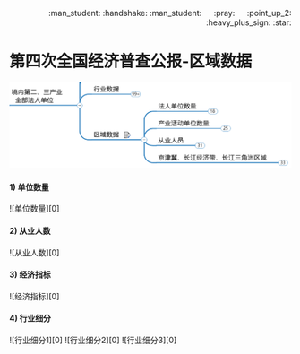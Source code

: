 <p align = "right"> :man_student: :handshake: :man_student:  &emsp; :pray: &emsp; :point_up_2: :heavy_plus_sign: :star: </p>  

# 第四次全国经济普查公报-区域数据

![区域数据][027]








#### 1) 单位数量

![单位数量][0]

#### 2) 从业人数

![从业人数][0]

#### 3) 经济指标

![经济指标][0]

#### 4) 行业细分

![行业细分1][0]
![行业细分2][0]
![行业细分3][0]






[027]:https://github.com/446020169/Open/raw/master/Economic_census/image/027.jpg


